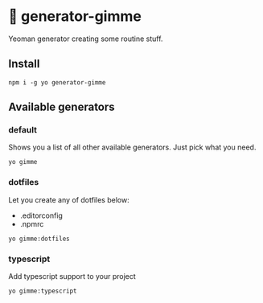 # 🙏 generator-gimme
Yeoman generator creating some routine stuff.

## Install
```
npm i -g yo generator-gimme
```

## Available generators
### default
Shows you a list of all other available generators. Just pick what you need.
```
yo gimme
```
### dotfiles
Let you create any of dotfiles below:
* .editorconfig
* .npmrc
```
yo gimme:dotfiles
```

### typescript
Add typescript support to your project
```
yo gimme:typescript
```
